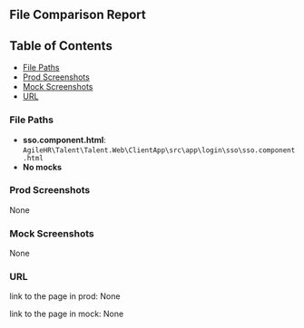 ## File Comparison Report

## Table of Contents

- [File Paths](#file-paths)
- [Prod Screenshots](#prod-screenshots)
- [Mock Screenshots](#mock-screenshots)
- [URL](#url)

### File Paths

- **sso.component.html**: `AgileHR\Talent\Talent.Web\ClientApp\src\app\login\sso\sso.component.html`
- **No mocks**

### Prod Screenshots

None

### Mock Screenshots

None

### URL

link to the page in prod: None

link to the page in mock: None
